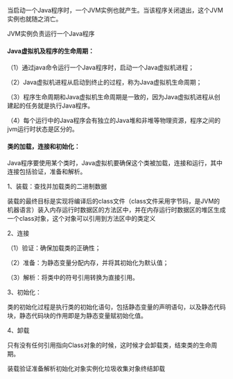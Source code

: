 当启动一个Java程序时，一个JVM实例也就产生。当该程序关闭退出，这个JVM实例也就随之消亡。

JVM实例负责运行一个Java程序

#### Java虚拟机及程序的生命周期：

（1）通过java命令运行一个Java程序时，启动一个Java虚拟机进程；

（2）Java虚拟机进程从启动到终止的过程，称为Java虚拟机生命周期；

（3）程序生命周期和Java虚拟机生命周期是一致的，因为Java虚拟机进程从创建起的任务就是执行Java程序。

（4）每个运行中的Java程序会有独立的Java堆和非堆等物理资源，程序之间的jvm运行时状态是区分的。

#### 类的加载，连接和初始化：

Java程序要使用某个类时，Java虚拟机要确保这个类被加载，连接和运行，其中连接包括验证，准备和解析。

1、装载：查找并加载类的二进制数据

装载的最终目标是实现将编译后的class文件（class文件采用字节码，是JVM的机器语言）装入内存运行时数据区的方法区中，并在内存运行时数据区的堆区生成一个class对象，这个对象可以引用到方法区中的类定义

2、连接

（1）验证：确保加载类的正确性；

（2）准备：为静态变量分配内存，并将其初始化为默认值；

（3）解析：将类中的符号引用转换为直接引用。

3、初始化：

类的初始化过程是执行类的初始化语句，包括静态变量的声明语句，以及静态代码块，静态代码块的作用即是为静态变量赋初始化值。

4、卸载

只有没有任何引用指向Class对象的时候，这时候才会卸载类，结束类的生命周期。

装载验证准备解析初始化对象实例化垃圾收集对象终结卸载